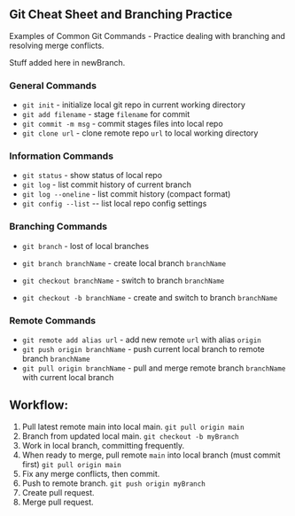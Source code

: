 ## Git Cheat Sheet and Branching Practice

Examples of Common Git Commands - Practice dealing with branching and resolving merge conflicts.

Stuff added here in newBranch.

### General Commands
* `git init` - initialize local git repo in current working directory
* `git add filename` - stage `filename` for commit
* `git commit -m msg` - commit stages files into local repo
* `git clone url` - clone remote repo `url` to local working directory


### Information Commands
* `git status` - show status of local repo
* `git log` - list commit history of current branch
* `git log --oneline` - list commit history (compact format)
* `git config --list` -- list local repo config settings


### Branching Commands
* `git branch` - lost of local branches
* `git branch branchName` - create local branch `branchName`

* `git checkout branchName` - switch to branch `branchName`
* `git checkout -b branchName` - create and switch to branch `branchName`


### Remote Commands
* `git remote add alias url` - add new remote `url` with alias `origin`
* `git push origin branchName` - push current local branch to remote branch `branchName`
* `git pull origin branchName` - pull and merge remote branch `branchName` with current local branch


## Workflow:
1. Pull latest remote main into local main.	`git pull origin main`
2. Branch from updated local main.	`git checkout -b myBranch`
3. Work in local branch, committing frequently.
4. When ready to merge, pull remote `main` into local branch (must commit first) `git pull origin main`
5. Fix any merge conflicts, then commit.
6. Push to remote branch. `git push origin myBranch`
7. Create pull request.
8. Merge pull request.

